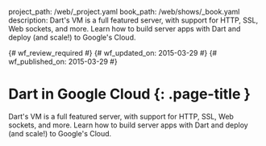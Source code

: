 project_path: /web/_project.yaml
book_path: /web/shows/_book.yaml
description: Dart's VM is a full featured server, with support for HTTP, SSL, Web sockets, and more. Learn how to build server apps with Dart and deploy (and scale!) to Google's Cloud.

{# wf_review_required #}
{# wf_updated_on: 2015-03-29 #}
{# wf_published_on: 2015-03-29 #}

# Dart in Google Cloud {: .page-title }

Dart's VM is a full featured server, with support for HTTP, SSL, Web sockets, and more. Learn how to build server apps with Dart and deploy (and scale!) to Google's Cloud.
